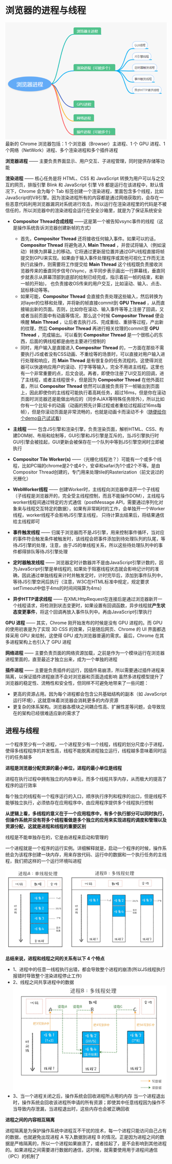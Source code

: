 # 浏览器的进程与线程

![image](.../../image/1.png)
最新的 Chrome 浏览器包括：1 个浏览器（Browser）主进程、1 个 GPU 进程、1 个网络（NetWork）进程、多个渲染进程和多个插件进程

**浏览器进程** —— 主要负责界面显示、用户交互、子进程管理，同时提供存储等功能

**渲染进程** —— 核心任务是将 HTML、CSS 和 JavaScript 转换为用户可以与之交互的网页，排版引擎 Blink 和 JavaScript 引擎 V8 都是运行在该进程中，默认情况下，Chrome 会为每个 Tab 标签创建一个渲染进程，里面包含多个线程，比如JavaScript的V8引擎。因为渲染进程所有的内容都是通过网络获取的，会存在一些恶意代码利用浏览器漏洞对系统进行攻击，所以运行在渲染进程里的代码是不被信任的，所以浏览器中的渲染进程会运行在安全沙箱里，就是为了保证系统安全

- **Compositor Thread合成线程** ——这是第一个被告知vsync事件的线程（这是操作系统告诉浏览器创建新帧的方式）
  - 首先，**Compositor Thread** 还将接收任何输入事件。如果可以的话，**Compositor Thread** 将避免进入 **Main Thread** ，并尝试将输入（例如滚动）转换为屏幕上的移动。它将通过更新层位置并通过GPU线程直接将帧提交到GPU来实现。如果由于输入事件处理程序或其他可视化工作而无法执行此操作，则需要将工作提交给 **Main Thread** 这个线程既负责接收浏览器传来的垂直同步信号(Vsync，水平同步表示画出一行屏幕线，垂直同步就表示从屏幕顶部到底部的绘制已经完成，指示着前一帧的结束，和新一帧的开始)， 也负责接收OS传来的用户交互，比如滚动、输入、点击、鼠标移动等等。
  - 如果可能，**Compositor Thread** 会直接负责处理这些输入，然后转换为对layer的位移和处理，并将新的帧直接commit到 **GPU Thread** ，从而直接输出新的页面。否则，比如你在滚动、输入事件等等上注册了回调，又或者当前页面中有动画等情况，那么这个时候 **Compositor Thread** 便会唤醒 **Main Thread** ，让后者去执行JS、完成重绘、重排等过程，产出新的纹理，然后 **Compositor Thread** 再进行相关纹理的commit至 **GPU Thread** ，完成输出。可以看到 **Compositor Thread** 是一个很核心的东西，后面的俩线程都是由他主要进行控制的
  - 同时，用户输入是直接进入 **Compositor Thread** 的，一方面在那些不需要执行JS或者没有CSS动画、不重绘等的场景时，可以直接对用户输入进行处理和响应，而 **Main Thread** 是有很复杂的任务流程的。这使得浏览器可以快速响应用户的滚动、打字等等输入，完全不用进主线程。这里也有一个非常重要的点，后文会说。再者，即使你注册了UI交互的回调，进了主线程，或者主线程很卡，但是因为 **Compositor Thread** 在他外面拦着，所以 **Compositor Thread** 依然可以直接负责将下一帧输出到页面上，因此即使你的主线程可能执行着高耗任务，超过16ms，但是你在滚动页面时浏览器还是能做出响应的（同步AJAX等特殊任务除外），所以比如你有一个比较卡的动画（动画的预先计算过程或者重绘过程超过16ms每帧），但是你滚动页面是非常流畅的，也就是动画卡而滚动不卡（[随便给你个demo自己试试看](https://link.juejin.cn?target=http%3A%2F%2Fcodepen.io%2FSitePoint%2Fpen%2FWQVxQQ%2F)）

- **主线程** —— 包含JS引擎和渲染引擎，负责渲染页面，解析HTML、CSS、构建DOM树、布局和绘制等，GUI引擎和JS引擎是互斥的，当JS引擎执行时GUI引擎会被挂起，GUI更新会被保存在一个队列中等到JS引擎空闲时立即被执行

- **Compositor Tile Worker(s)** ——（光栅化线程池？）可能有一个或多个线程，比如PC端的chrome是2个或4个，安卓和safari为1个或2个不等。是由Compositor Thread创建的，专门用来处理tile的Rasterization（前文说过的光栅化）
- **WebWorker线程** —— 创建Worker时，主线程向浏览器申请开一个子线程（子线程是浏览器开的，完全受主线程控制，而且不能操作DOM），主线程与worker线程间通过特定的方式通信（postMessage API，需要通过序列化对象来与线程交互特定的数据），如果有非常耗时的工作，会单独开一个Worker线程，worker线程不会影响JS引擎主线程， 只待计算出结果后，将结果通信给主线程即可
- **事件触发线程** —— 归属于浏览器而不是JS引擎，用来控制事件循环，当对应的事件符合触发条件被触发时，该线程会把事件添加到待处理队列的队尾，等待JS引擎的处理，注意，由于JS的单线程关系，所以这些待处理队列中的事件都得排队等待JS引擎处理
- **定时器触发线程** —— 浏览器定时计数器并不是由JavaScript引擎计数的，因为JavaScript引擎是单线程的, 如果处于阻塞线程状态就会影响记计时的准确，因此通过单独线程来计时并触发定时，计时完毕后，添加到事件队列中，等待JS引擎空闲后执行（注意，W3C在HTML标准中规定，规定要求setTimeout中低于4ms的时间间隔算为4ms）
- **异步HTTP请求线程** —— 在XMLHttpRequest在连接后是通过浏览器新开一个线程请求，将检测到状态变更时，如果设置有回调函数，异步线程就**产生状态变更事件**，将这个回调再放入事件队列中。再由JavaScript引擎执行

**GPU 进程** —— 其实，Chrome 刚开始发布的时候是没有 GPU 进程的。而 GPU 的使用初衷是为了实现 3D CSS 的效果，只是随后网页、Chrome 的 UI 界面都选择采用 GPU 来绘制，这使得 GPU 成为浏览器普遍的需求。最后，Chrome 在其多进程架构上也引入了 GPU 进程

**网络进程** —— 主要负责页面的网络资源加载，之前是作为一个模块运行在浏览器进程里面的，直至最近才独立出来，成为一个单独的进程

**插件进程** —— 主要是负责插件的运行，因插件易崩溃，所以需要通过插件进程来隔离，以保证插件进程崩溃不会对浏览器和页面造成影响
虽然多进程模型提升了浏览器的稳定性、流畅性和安全性，但同样不可避免地带来了一些问题：

- 更高的资源占用。因为每个进程都会包含公共基础结构的副本（如 JavaScript 运行环境），这就意味着浏览器会消耗更多的内存资源
- 更复杂的体系架构。浏览器各模块之间耦合性高、扩展性差等问题，会导致现在的架构已经很难适应新的需求了

## 进程与线程

一个程序至少有一个进程，一个进程至少有一个线程，线程的划分尺度小于进程，使得多线程程序的并发性高，线程不能脱离进程独立运行，线程越多意味着同时运行的任务越多

**进程是浏览器分配资源的最小单位，进程的最小单位是线程**

进程在执行过程中拥有独立的内存单元，而多个线程共享内存，从而极大的提高了程序的运行效率

每个独立的线程有一个程序运行的入口，顺序执行序列和程序的出口，但是线程不能够独立执行，必须依存在应用程序中，由应用程序提供多个线程执行控制

**从逻辑上看，多线程的意义在于一个应用程序中，有多个执行部分可以同时执行，但操作系统并没有将多个线程看做是多个独立的应用来实现进程的调度和管理以及资源分配，这就是进程和线程的重要区别**

线程是不能单独存在的，它是由进程来启动和管理的

一个进程就是一个程序的运行实例。详细解释就是，启动一个程序的时候，操作系统会为该程序创建一块内存，用来存放代码、运行中的数据和一个执行任务的主线程，我们把这样的一个运行环境叫进程

![image](.../../image/2.png)

**总结来说，进程和线程之间的关系有以下 4 个特点**

- 1、进程中的任意一线程执行出错，都会导致整个进程的崩溃(所以JS线程执行报错时导致整个渲染进程停止工作)
- 2、线程之间共享进程中的数据![image](.../../image/3.png)
- 3、当一个进程关闭之后，操作系统会回收进程所占用的内存
当一个进程退出时，操作系统会回收该进程所申请的所有资源；即使其中任意线程因为操作不当导致内存泄漏，当进程退出时，这些内存也会被正确回收

**进程之间的内容相互隔离**

进程隔离是为保护操作系统中进程互不干扰的技术，每一个进程只能访问自己占有的数据，也就避免出现进程 A 写入数据到进程 B 的情况。正是因为进程之间的数据是严格隔离的，所以一个进程如果崩溃了，或者挂起了，是不会影响到其他进程的。如果进程之间需要进行数据的通信，这时候，就需要使用用于进程间通信（IPC）的机制了
